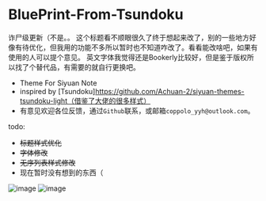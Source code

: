 # BluePrint-From-Tsundoku
诈尸级更新（不是。。
这个标题看不顺眼很久了终于想起来改了，别的一些地方好像有待优化，但我用的功能不多所以暂时也不知道咋改了。看看能改啥吧，如果有使用的人可以提个意见。
英文字体我觉得还是Bookerly比较好，但是鉴于版权所以找了个替代品，有需要的就自行更换吧。

- Theme For Siyuan Note
- inspired by [Tsundoku]https://github.com/Achuan-2/siyuan-themes-tsundoku-light（借鉴了大佬的很多样式）
- 有意见欢迎各位反馈，通过`Github`联系，或邮箱`coppolo_yyh@outlook.com`。

todo:
- ~~标题样式优化~~
- ~~字体修改~~
- ~~无序列表样式修改~~
- 现在暂时没有想到的东西（

![image](https://user-images.githubusercontent.com/48144208/188799761-150f9735-b744-4eef-a064-617851a0a310.png)
![image](https://user-images.githubusercontent.com/48144208/188799790-4add2b1e-b2a8-49c0-a8ae-410539482dcf.png)



